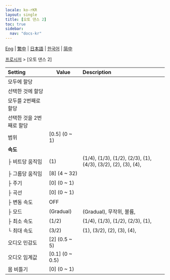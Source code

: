 ```yaml
---
locale: ko-rKR
layout: single
title: [오토 댄스 2]
toc: true
sidebar:
  nav: "docs-kr"
---
```

[Eng](/dancexr/menu/2025.4/motion/auto_dance_2) | [繁中](/tw/dancexr/menu/2025.4/motion/auto_dance_2) | [日本語](/jp/dancexr/menu/2025.4/motion/auto_dance_2) | [한국어](/kr/dancexr/menu/2025.4/motion/auto_dance_2) | [简中](/zh/dancexr/menu/2025.4/motion/auto_dance_2)

[프로시저](../menu#프로시저) > [오토 댄스 2]



| Setting | Value | Description |
| :--- | --- | :--- |
| 모두에 할당 || 
| 선택한 것에 할당 || 
| 모두를 2번째로 할당 || 
| 선택한 것을 2번째로 할당 || 
| 범위 | [0.5] (0 ~ 1) | 
| **속도** | | 
| ├ 비트당 움직임 | (1) | (1/4), (1/3), (1/2), (2/3), (1), (4/3), (3/2), (2), (3), (4), 
| ├ 그룹당 움직임 | [8] (4 ~ 32) | 
| ├ 주기 | [0] (0 ~ 1) | 
| ├ 곡선 | [0] (0 ~ 1) | 
| ├ 변동 속도 | OFF | 
| ├ 모드 | (Gradual) | (Gradual), 무작위, 볼륨, 
| ├ 최소 속도 | (1/2) | (1/4), (1/3), (1/2), (2/3), (1), 
| └ 최대 속도 | (3/2) | (1), (3/2), (2), (3), (4), 
| 오디오 민감도 | [2] (0.5 ~ 5) | 
| 오디오 임계값 | [0.1] (0 ~ 0.5) | 
| 몸 비틀기 | [0] (0 ~ 1) | 
